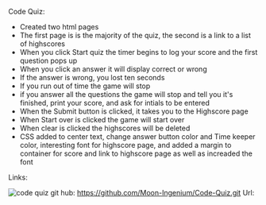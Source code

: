 Code Quiz:
*   Created two html pages 
*   The first page is is the majority of the quiz, the second is a link to a list of highscores
*   When you click Start quiz the timer begins to log your score and the first question pops up
*   When you click an answer it will display correct or wrong
*   If the answer is wrong, you lost ten seconds
*   If you run out of time the game will stop
*   if you answer all the questions the game will stop and tell you it's finished, print your       score, and ask for intials to be entered
*   When the Submit button is clicked, it takes you to the Highscore page 
*   When Start over is clicked the game will start over
*   When clear is clicked the highscores will be deleted  
*   CSS added to center text, change answer button color and Time keeper color, interesting font for highscore page, and added a margin to container for score and link to highscore page as well as increaded the font







Links:

![code quiz](./Assets/game.gif)
git hub: https://github.com/Moon-Ingenium/Code-Quiz.git
Url: 
